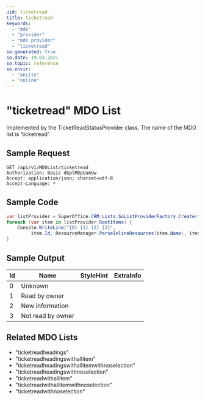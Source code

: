 ```yaml
---
uid: ticketread
title: ticketread
keywords:
  - "mdo"
  - "provider"
  - "mdo provider"
  - "ticketread"
so.generated: true
so.date: 19.03.2021
so.topic: reference
so.envir:
  - "onsite"
  - "online"
---
```


# "ticketread" MDO List




Implemented by the <see cref="T:SuperOffice.CRM.Lists.TicketReadStatusProvider">TicketReadStatusProvider</see> class.
The name of the MDO list is 'ticketread'.




## Sample Request

```http!
GET /api/v1/MDOList/ticketread
Authorization: Basic dGplMDpUamUw
Accept: application/json; charset=utf-8
Accept-Language: *

```

## Sample Code
```cs
var listProvider = SuperOffice.CRM.Lists.SoListProviderFactory.Create("ticketread", forceFlatList: true);
foreach (var item in listProvider.RootItems) {
    Console.WriteLine("{0} {1} {2} {3}", 
         item.Id, ResourceManager.ParseInlineResources(item.Name), item.StyleHint, item.ExtraInfo);
}
```

## Sample Output

|Id   | Name  |StyleHint|ExtraInfo |
| --- | ----- | ------- | -------- |
|0|Unknown|||
|1|Read by owner|||
|2|New information|||
|3|Not read by owner|||


## Related MDO Lists

* "ticketreadheadings"
* "ticketreadheadingswithallitem"
* "ticketreadheadingswithallitemwithnoselection"
* "ticketreadheadingswithnoselection"
* "ticketreadwithallitem"
* "ticketreadwithallitemwithnoselection"
* "ticketreadwithnoselection"
